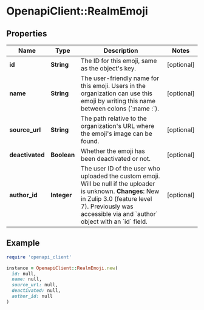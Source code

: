 # OpenapiClient::RealmEmoji

## Properties

| Name | Type | Description | Notes |
| ---- | ---- | ----------- | ----- |
| **id** | **String** | The ID for this emoji, same as the object&#39;s key.  | [optional] |
| **name** | **String** | The user-friendly name for this emoji. Users in the organization can use this emoji by writing this name between colons (&#x60;:name  :&#x60;).  | [optional] |
| **source_url** | **String** | The path relative to the organization&#39;s URL where the emoji&#39;s image can be found.  | [optional] |
| **deactivated** | **Boolean** | Whether the emoji has been deactivated or not.  | [optional] |
| **author_id** | **Integer** | The user ID of the user who uploaded the custom emoji. Will be null if the uploader is unknown.  **Changes**: New in Zulip 3.0 (feature level 7).  Previously was accessible via and &#x60;author&#x60; object with an &#x60;id&#x60; field.  | [optional] |

## Example

```ruby
require 'openapi_client'

instance = OpenapiClient::RealmEmoji.new(
  id: null,
  name: null,
  source_url: null,
  deactivated: null,
  author_id: null
)
```

